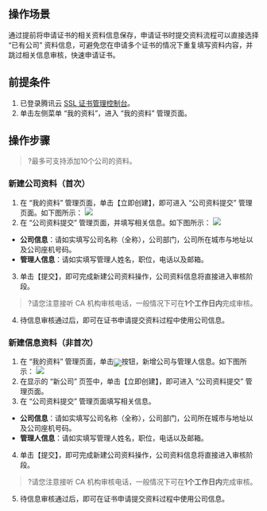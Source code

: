 ## 操作场景
通过提前将申请证书的相关资料信息保存，申请证书时提交资料流程可以直接选择 “已有公司” 资料信息，可避免您在申请多个证书的情况下重复填写资料内容，并跳过相关信息审核，快速申请证书。

## 前提条件
1. 已登录腾讯云 [SSL 证书管理控制台](https://console.cloud.tencent.com/certoverview)。
2. 单击左侧菜单 “我的资料”，进入 “我的资料” 管理页面。

## 操作步骤
>?最多可支持添加10个公司的资料。

### 新建公司资料（首次）
1. 在 “我的资料” 管理页面，单击【立即创建】，即可进入 “公司资料提交” 管理页面。如下图所示：
![](https://main.qcloudimg.com/raw/64772f2da7a3a83b71e92ec0508d9cd4.png)
2. 在 “公司资料提交” 管理页面，并填写相关信息。如下图所示：
![](https://main.qcloudimg.com/raw/5fdb59ef57c64f0802effc22757ad36f.png)
 - **公司信息**：请如实填写公司名称（全称），公司部门，公司所在城市与地址以及公司座机号码。
 - **管理人信息**：请如实填写管理人姓名，职位，电话以及邮箱。
3.  单击【提交】，即可完成新建公司资料操作，公司资料信息将直接进入审核阶段。
>?请您注意接听 CA 机构审核电话，一般情况下可在**1个工作日内**完成审核。
4. 待信息审核通过后，即可在证书申请提交资料过程中使用公司信息。 

### 新建信息资料（非首次）
1. 在 “我的资料” 管理页面，单击<span ><img src="https://main.qcloudimg.com/raw/05aec5e49d26036ee48e49e59bb53457.png" style="margin-bottom:-5px;"/>按钮，新增公司与管理人信息。如下图所示：
![](https://main.qcloudimg.com/raw/148c490b6c6bc6a2ffe0034417b9a285.png)
2. 在显示的 “新公司” 页签中，单击【立即创建】，即可进入 “公司资料提交” 管理页面。
3. 在 “公司资料提交” 管理页面填写相关信息。
 - **公司信息**：请如实填写公司名称（全称），公司部门，公司所在城市与地址以及公司座机号码。
 - **管理人信息**：请如实填写管理人姓名，职位，电话以及邮箱。
4. 单击【提交】，即可完成新建公司资料操作，公司资料信息将直接进入审核阶段。
>?请您注意接听 CA 机构审核电话，一般情况下可在**1个工作日内**完成审核。
5. 待信息审核通过后，即可在证书申请提交资料过程中使用公司信息。



